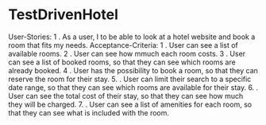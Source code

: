 # TestDrivenHotel
User-Stories:
1	. As a user, I to be able to look at a hotel website and book a room that fits my needs.
Acceptance-Criteria:
1   . User can see a list of available rooms.
2   . User can see how mmuch each room costs.
3   . User can see a list of booked rooms, so that they can see which rooms are already booked.
4   . User has the possibility to book a room, so that they can reserve the room for their stay.
5.  . User can limit their search to a specific date range, so that they can see which rooms are available for their stay.
6.  . User can see the total cost of their stay, so that they can see how much they will be charged.
7.  . User can see a list of amenities for each room, so that they can see what is included with the room.
